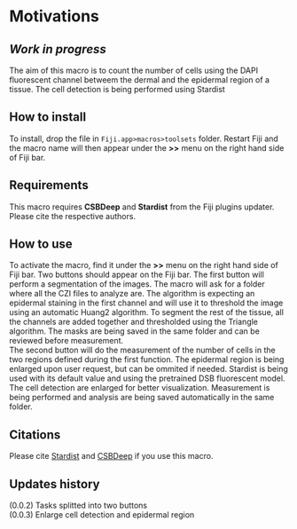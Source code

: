 # Motivations
## <em>Work in progress</em>

The aim of this macro is to count the number of cells using the DAPI fluorescent channel betweem the dermal and the epidermal region of a tissue. The cell detection is being performed using Stardist

## How to install

To install, drop the file in `Fiji.app>macros>toolsets` folder. Restart Fiji and the macro name will then appear under the **>>** menu on the right hand side of Fiji bar.

## Requirements

This macro requires **CSBDeep** and **Stardist** from the Fiji plugins updater. Please cite the respective authors.

## How to use

To activate the macro, find it under the **>>** menu on the right hand side of Fiji bar. Two buttons should appear on the Fiji bar. 
The first button will perform a segmentation of the images. The macro will ask for a folder where all the CZI files to analyze are. The algorithm is expecting an epidermal staining in the first channel and will use it to threshold the image using an automatic Huang2 algorithm. To segment the rest of the tissue, all the channels are added together and thresholded using the Triangle algorithm. The masks are being saved in the same folder and can be reviewed before measurement.
<br>The second button will do the measurement of the number of cells in the two regions defined during the first function. The epidermal region is being enlarged upon user request, but can be ommited if needed. Stardist is being used with its default value and using the pretrained DSB fluorescent model. The cell detection are enlarged for better visualization. Measurement is being performed and analysis are being saved automatically in the same folder.   


## Citations

Please cite [Stardist](https://link.springer.com/chapter/10.1007/978-3-030-00934-2_30) and [CSBDeep](https://www.nature.com/articles/s41592-018-0216-7) if you use this macro.

## Updates history
(0.0.2) Tasks splitted into two buttons
<br>(0.0.3) Enlarge cell detection and epidermal region 
